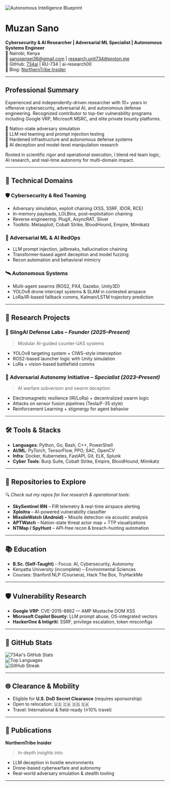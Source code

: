 ![Autonomous Intelligence Blueprint](https://media0.giphy.com/media/v1.Y2lkPTc5MGI3NjExMWk0OHN0a2YyZHF5bWpncTdsajE2cHozMHc1MXFmeGs5ZXJvN201dCZlcD12MV9pbnRlcm5hbF9naWZfYnlfaWQmY3Q9Zw/bJ4TVNYNUympPgcpem/giphy.gif)

# Muzan Sano

**Cybersecurity & AI Researcher | Adversarial ML Specialist | Autonomous Systems Engineer**  
📍 Nairobi, Kenya  
📧 sanosensei36@gmail.com | research.unit734@proton.me  
🔗 GitHub: [734ai](https://github.com/734ai) | RU-734 | ai-research00  
📝 Blog: [NorthernTribe Insider](https://shorturl.at/8RHHa)

---

## Professional Summary

Experienced and independently-driven researcher with 10+ years in offensive cybersecurity, adversarial AI, and autonomous defense engineering. Recognized contributor to top-tier vulnerability programs including Google VRP, Microsoft MSRC, and elite private bounty platforms.

🔹 Nation-state adversary simulation  
🔹 LLM red teaming and prompt injection testing  
🔹 Hardened infrastructure and autonomous defense systems  
🔹 AI deception and model-level manipulation research

Rooted in scientific rigor and operational execution, I blend red team logic, AI research, and real-time autonomy for multi-domain impact.

---

## 🔬 Technical Domains

### 🛡️ Cybersecurity & Red Teaming
- Adversary simulation, exploit chaining (XSS, SSRF, IDOR, RCE)  
- In-memory payloads, LOLBins, post-exploitation chaining  
- Reverse engineering: PlugX, AsyncRAT, Sliver  
- Toolkits: Metasploit, Cobalt Strike, BloodHound, Empire, Mimikatz

### 🤖 Adversarial ML & AI RedOps
- LLM prompt injection, jailbreaks, hallucination chaining  
- Transformer-based agent deception and model fuzzing  
- Recon automation and behavioral mimicry

### 🛰️ Autonomous Systems
- Multi-agent swarms (ROS2, PX4, Gazebo, Unity3D)  
- YOLOv8 drone intercept systems & SLAM in contested airspace  
- LoRa/IR-based fallback comms, Kalman/LSTM trajectory prediction

---

## 🧪 Research Projects

### 🔧 SlingAI Defense Labs – *Founder (2025–Present)*
> Modular AI-guided counter-UAS systems  
- YOLOv8 targeting system + CIWS-style interception  
- ROS2-based launcher logic with Unity simulation  
- LoRa + vision-based battlefield comms

### 🧠 Adversarial Autonomy Initiative – *Specialist (2023–Present)*
> AI warfare subversion and swarm deception  
- Electromagnetic resilience (IR/LoRa) + decentralized swarm logic  
- Attacks on sensor fusion pipelines (Tesla/F-35 style)  
- Reinforcement Learning + stigmergy for agent behavior

---

## 🛠️ Tools & Stacks

- **Languages**: Python, Go, Bash, C++, PowerShell  
- **AI/ML**: PyTorch, TensorFlow, PPO, SAC, OpenCV  
- **Infra**: Docker, Kubernetes, FastAPI, Git, ELK, Splunk  
- **Cyber Tools**: Burp Suite, Cobalt Strike, Empire, BloodHound, Mimikatz

---

## 📂 Repositories to Explore

🔍 *Check out my repos for live research & operational tools:*

- **SkySentinel IRN** – FIR telemetry & real-time airspace alerting  
- **Xploitra** – AI-powered vulnerability classifier  
- **MissileWatch (Android)** – Missile detection via acoustic analysis  
- **APTWatch** – Nation-state threat actor map + TTP visualizations  
- **NTMap / SpyHunt** – API-free recon & breach-hunting automation

---

## 📚 Education

- **B.Sc. (Self-Taught)** – Focus: AI, Cybersecurity, Autonomy  
- Kenyatta University (incomplete) – Environmental Sciences  
- Courses: Stanford NLP (Coursera), Hack The Box, TryHackMe

---

## 🛡️ Vulnerability Research

- **Google VRP**: CVE-2015-8862 — AMP Mustache DOM XSS  
- **Microsoft Copilot Bounty**: LLM prompt abuse, OS-integrated vectors  
- **HackerOne & Intigriti**: SSRF, privilege escalation, token misconfigs

---

## 🚀 GitHub Stats

![734ai's GitHub Stats](https://github-readme-stats.vercel.app/api?username=734ai&show_icons=true&theme=algolia&hide_border=true&count_private=true)  
![Top Languages](https://github-readme-stats.vercel.app/api/top-langs/?username=734ai&layout=compact&theme=algolia&hide_border=true)  
![GitHub Streak](https://streak-stats.demolab.com?user=734ai&theme=algolia&hide_border=true)

---

## 🌐 Clearance & Mobility

- Eligible for **U.S. DoD Secret Clearance** (requires sponsorship)  
- Open to relocation: 🇺🇸 🇨🇦 🇸🇬 🇸🇦  
- Travel: International & field-ready (≤10% travel)

---

## 📝 Publications

**NorthernTribe Insider**  
> In-depth insights into:
- LLM deception in hostile environments  
- Drone-based cyberwarfare and autonomy  
- Real-world adversary emulation & stealth tooling

---


